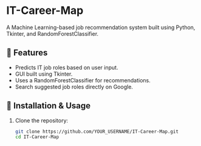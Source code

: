 # IT-Career-Map  
A Machine Learning-based job recommendation system built using Python, Tkinter, and RandomForestClassifier.

## 🚀 Features
- Predicts IT job roles based on user input.
- GUI built using Tkinter.
- Uses a RandomForestClassifier for recommendations.
- Search suggested job roles directly on Google.

## 📂 Installation & Usage
1. Clone the repository:
   ```bash
   git clone https://github.com/YOUR_USERNAME/IT-Career-Map.git
   cd IT-Career-Map
